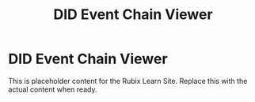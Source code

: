 ﻿---
title: DID Event Chain Viewer
sidebar_label: DID Event Chain Viewer
---

<!-- File: docs/explorer-analytics/did-event-chain.md -->
# DID Event Chain Viewer

This is placeholder content for the Rubix Learn Site. Replace this with the actual content when ready.
